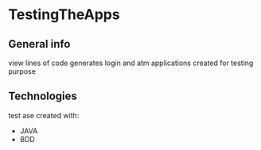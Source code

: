 # TestingTheApps

## General info
view lines of code generates login and atm applications created for testing purpose   
	
## Technologies
test ase created with:
* JAVA
* BDD

